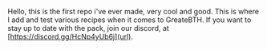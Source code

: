 Hello, this is the first repo i've ever made, very cool and good. 
This is where I add and test various recipes when it comes to GreateBTH. 
If you want to stay up to date with the pack, join our discord, at [https://discord.gg/HcNp4yUb6j](url).

